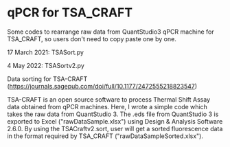 # qPCR for TSA_CRAFT
Some codes to rearrange raw data from QuantStudio3 qPCR machine for TSA_CRAFT, so users don't need to copy paste one by one.

17 March 2021: TSASort.py

4 May 2022: TSASortv2.py

Data sorting for TSA-CRAFT (https://journals.sagepub.com/doi/full/10.1177/2472555218823547)

TSA-CRAFT is an open source software to process Thermal Shift Assay data obtained from qPCR machines.
Here, I wrote a simple code which takes the raw data from QuantStudio 3. The .eds file from QuantStudio 3 is exported to Excel ("rawDataSample.xlsx") using Design & Analysis Software 2.6.0. By using the TSACraftv2.sort, user will get a sorted fluorescence data in the format required by TSA_CRAFT ("rawDataSampleSorted.xlsx").
